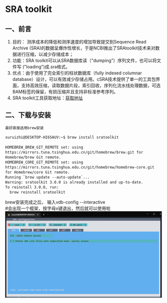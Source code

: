 # SRA toolkit
## 一、前言

1. 目的：  测序成本的降低和测序速度的增加导致提交到Sequence Read Archive (SRA)的数据呈爆炸性增长，于是NCBI推出了SRAtoolkit技术来对数据进行压缩，以减少存储成本； 
2. 功能：SRA toolkit可以从SRA数据库读（“dumping”）序列文件，也可以将文件写 ("loading")成.sra格式。  
3. 优点：由于使用了完全索引的柱状数据库（fully indexed columnar database）设计，可以有效减少存储占用。cSRA技术提供了单一的工具包界面，支持高效压缩，读取数据片段，索引回收，序列化流水线处理数据，可选BAM标签的保留，有损压缩并且支持非标准参考序列。  
4. SRA toolkit工具获取地址：[获取地址](http://www.ncbi.nlm.nih.gov/Traces/sra/sra.cgi?view=software)
## 二、下载与安装
`最好直接选用brew安装 ` 
```
xuruizhi@DESKTOP-HI65AUV:~$ brew install sratoolkit

HOMEBREW_BREW_GIT_REMOTE set: using https://mirrors.tuna.tsinghua.edu.cn/git/homebrew/brew.git for Homebrew/brew Git remote.
HOMEBREW_CORE_GIT_REMOTE set: using https://mirrors.tuna.tsinghua.edu.cn/git/homebrew/homebrew-core.git for Homebrew/core Git remote.
Running `brew update --auto-update`...
Warning: sratoolkit 3.0.0 is already installed and up-to-date.
To reinstall 3.0.0, run:
  brew reinstall sratoolkit
```
brew安装完成之后，
输入vdb-config --interactive     
 #会出现一个框架，按字母x键退出，然后就可以使用啦  
![tu](../pictures/1.png)  

